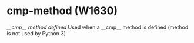 # cmp-method (W1630)

*\_\_cmp\_\_ method defined* Used when a \_\_cmp\_\_ method is defined
(method is not used by Python 3)
